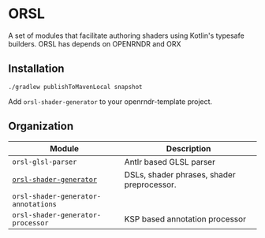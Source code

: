 # ORSL

A set of modules that facilitate authoring shaders using Kotlin's typesafe builders. ORSL has depends on OPENRNDR and
ORX

## Installation

```shell
./gradlew publishToMavenLocal snapshot
```

Add `orsl-shader-generator` to your openrndr-template project.

## Organization

| Module                                                    | Description                                |
|-----------------------------------------------------------|--------------------------------------------|
| `orsl-glsl-parser`                                        | Antlr based GLSL parser                    |
| [`orsl-shader-generator`](orx-shader-generator/README.md) | DSLs, shader phrases, shader preprocessor. |
| `orsl-shader-generator-annotations`                       |                                            |
| `orsl-shader-generator-processor`                         | KSP based annotation processor             |
